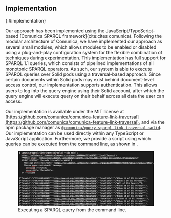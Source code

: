 ## Implementation
{:#implementation}

Our approach has been implemented using the JavaScript/TypeScript-based [Comunica SPARQL framework](cite:cites comunica).
Following the modular architecture of Comunica,
we have implemented our approach as several small modules,
which allows modules to be enabled or disabled using a plug-and-play configuration system
for the flexible combination of techniques during experimentation.
This implementation has full support for SPARQL 1.1 queries,
which consists of pipelined implementations of all monotonic SPARQL operators.
As such, our system is able to execute SPARQL queries over Solid pods using a traversal-based approach.
Since certain documents within Solid pods may exist behind document-level access control,
our implementation supports authentication.
This allows users to log into the query engine using their Solid account,
after which the query engine will execute query on their behalf across all data the user can access.

Our implementation is available under the MIT license at [https://github.com/comunica/comunica-feature-link-traversal](https://github.com/comunica/comunica-feature-link-traversal),
and via the npm package manager as [`@comunica/query-sparql-link-traversal-solid`](https://www.npmjs.com/package/@comunica/query-sparql-link-traversal-solid).
Our implementation can be used directly within any TypeScript or JavaScript application.
Furthermore, we provide a script using which queries can be executed from the command line,
as shown in [](#figure-cli).

<figure id="figure-cli">
<img src="img/cli.png" alt="Command line interface" class="img-narrow">
<figcaption markdown="block">
Executing a SPARQL query from the command line.
</figcaption>
</figure>
